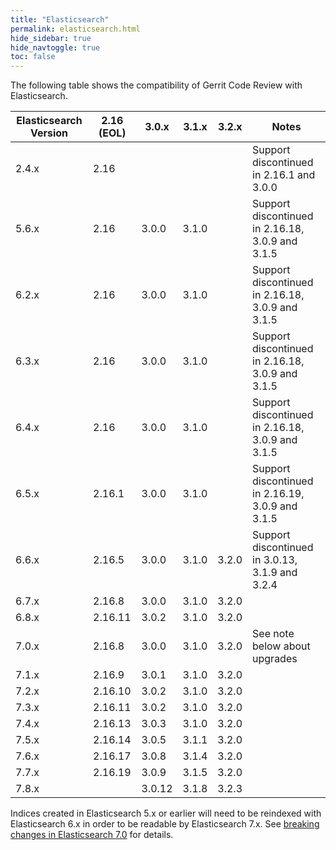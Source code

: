 ```yaml
---
title: "Elasticsearch"
permalink: elasticsearch.html
hide_sidebar: true
hide_navtoggle: true
toc: false
---
```


The following table shows the compatibility of Gerrit Code Review with Elasticsearch.

| Elasticsearch Version | 2.16 (EOL) | 3.0.x  | 3.1.x | 3.2.x | Notes                                            |
|-----------------------|------------|--------|-------|-------|--------------------------------------------------|
| 2.4.x                 | 2.16       |        |       |       | Support discontinued in 2.16.1 and 3.0.0         |
| 5.6.x                 | 2.16       | 3.0.0  | 3.1.0 |       | Support discontinued in 2.16.18, 3.0.9 and 3.1.5 |
| 6.2.x                 | 2.16       | 3.0.0  | 3.1.0 |       | Support discontinued in 2.16.18, 3.0.9 and 3.1.5 |
| 6.3.x                 | 2.16       | 3.0.0  | 3.1.0 |       | Support discontinued in 2.16.18, 3.0.9 and 3.1.5 |
| 6.4.x                 | 2.16       | 3.0.0  | 3.1.0 |       | Support discontinued in 2.16.18, 3.0.9 and 3.1.5 |
| 6.5.x                 | 2.16.1     | 3.0.0  | 3.1.0 |       | Support discontinued in 2.16.19, 3.0.9 and 3.1.5 |
| 6.6.x                 | 2.16.5     | 3.0.0  | 3.1.0 | 3.2.0 | Support discontinued in 3.0.13, 3.1.9 and 3.2.4  |
| 6.7.x                 | 2.16.8     | 3.0.0  | 3.1.0 | 3.2.0 |                                                  |
| 6.8.x                 | 2.16.11    | 3.0.2  | 3.1.0 | 3.2.0 |                                                  |
| 7.0.x                 | 2.16.8     | 3.0.0  | 3.1.0 | 3.2.0 | See note below about upgrades                    |
| 7.1.x                 | 2.16.9     | 3.0.1  | 3.1.0 | 3.2.0 |                                                  |
| 7.2.x                 | 2.16.10    | 3.0.2  | 3.1.0 | 3.2.0 |                                                  |
| 7.3.x                 | 2.16.11    | 3.0.2  | 3.1.0 | 3.2.0 |                                                  |
| 7.4.x                 | 2.16.13    | 3.0.3  | 3.1.0 | 3.2.0 |                                                  |
| 7.5.x                 | 2.16.14    | 3.0.5  | 3.1.1 | 3.2.0 |                                                  |
| 7.6.x                 | 2.16.17    | 3.0.8  | 3.1.4 | 3.2.0 |                                                  |
| 7.7.x                 | 2.16.19    | 3.0.9  | 3.1.5 | 3.2.0 |                                                  |
| 7.8.x                 |            | 3.0.12 | 3.1.8 | 3.2.3 |                                                  |

Indices created in Elasticsearch 5.x or earlier will need to be reindexed with
Elasticsearch 6.x in order to be readable by Elasticsearch 7.x. See
[breaking changes in Elasticsearch 7.0](https://www.elastic.co/guide/en/elasticsearch/reference/7.0/breaking-changes-7.0.html)
for details.

